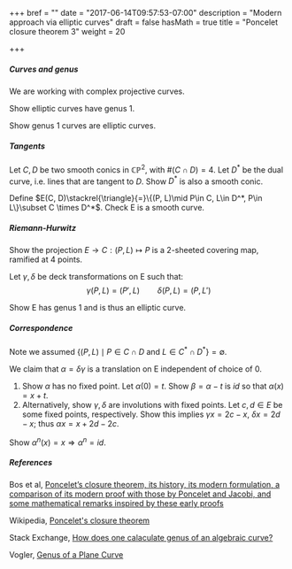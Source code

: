 +++
bref = ""
date = "2017-06-14T09:57:53-07:00"
description = "Modern approach via elliptic curves"
draft = false
hasMath = true
title = "Poncelet closure theorem 3"
weight = 20

+++

##### Curves and genus

We are working with complex projective curves.

Show elliptic curves have genus 1.

Show genus 1 curves are elliptic curves.

##### Tangents

Let $C,D$ be two smooth conics in $\mathbb{CP}^2$, with $\#(C\cap D)=4$.
Let $D^*$ be the dual curve, i.e. lines that are tangent to $D$.
Show $D^*$ is also a smooth conic.

Define $E(C, D)\stackrel{\triangle}{=}\{(P, L)\mid P\in C, L\in D^*, P\in L\}\subset C \times D^*$.
Check E is a smooth curve. 

##### Riemann-Hurwitz

Show the projection $E\rightarrow C: (P, L)\mapsto P$ is a 2-sheeted covering map, ramified at 4 points.

Let $\gamma,\delta$ be deck transformations on E such that:
$$\gamma(P, L) = (P', L) \qquad \delta(P, L) = (P, L')$$

Show E has genus 1 and is thus an elliptic curve.

##### Correspondence

Note we assumed $\{(P, L)\mid P\in C\cap D\text{ and } L\in C^*\cap D^*\} = \emptyset$.

We claim that $\alpha=\delta\gamma$ is a translation on E independent of choice of 0.

1. Show $\alpha$ has no fixed point.
Let $\alpha(0)=t$.
Show $\beta=\alpha-t$ is $id$ so that $\alpha(x)=x+t$.
1. Alternatively, show $\gamma, \delta$ are involutions with fixed points.
Let $c, d\in E$ be some fixed points, respectively.
Show this implies $\gamma x=2c-x$, $\delta x=2d-x$; thus $\alpha x = x+2d-2c$.

Show $\alpha^n(x)=x \Rightarrow \alpha^n=id$.

##### References

Bos et al, [Poncelet’s closure theorem, its history, its modern formulation, a comparison of its modern proof with those by Poncelet and Jacobi, and some mathematical remarks inspired by these early proofs](https://www.researchgate.net/publication/267658483_Poncelet's_closure_theorem)

Wikipedia, [Poncelet's closure theorem](https://en.wikipedia.org/wiki/Poncelet%27s_closure_theorem)

Stack Exchange, [How does one calaculate genus of an algebraic curve?](https://math.stackexchange.com/questions/150840/how-does-one-calculate-genus-of-an-algebraic-curve)

Vogler, [Genus of a Plane Curve](http://mathforum.org/library/drmath/view/71229.html)

